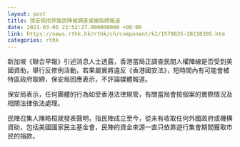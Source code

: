 ```yaml
---
layout: post
title: 保安局拒評論民陣被調查或被取締報道
date: 2021-03-05 22:52:27.000000000 +08:00
link: https://news.rthk.hk/rthk/ch/component/k2/1579035-20210305.htm
categories: rthk
---
```


新加坡《聯合早報》引述消息人士透露，香港當局正調查民間人權陣線是否受到美國資助，舉行反修例活動，若果屬實將違反《香港國安法》，短時間內有可能會被特區政府取締，保安局回應表示，不評論媒體報道。

保安局表示，任何團體的行為如受香港法律規管，有關當局會按個案的實際情況及相關法律依法處理。

民陣召集人陳皓桓就發表聲明，指民陣成立至今，從未有收取任何外國政府或機構資助，包括美國國家民主基金會，民陣的資金來源一直只依靠遊行集會期間獲取市民的捐款。

